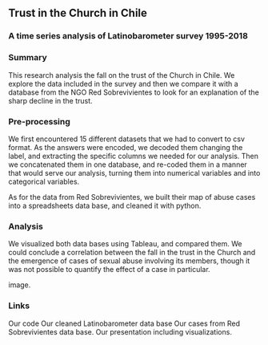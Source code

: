 ## Trust in the Church in Chile
### A time series analysis of Latinobarometer survey 1995-2018

### Summary

This research analysis the fall on the trust of the Church in Chile. We explore the data included in the survey and then we compare it with a database from the NGO Red Sobrevivientes to look for an explanation of the sharp decline in the trust. 

### Pre-processing

We first encountered 15 different datasets that we had to convert to csv format. As the answers were encoded, we decoded them changing the label, and extracting the specific columns we needed for our analysis. Then we concatenated them in one database, and re-coded them in a manner that would serve our analysis, turning them into numerical variables and into categorical variables. 

As for the data from Red Sobrevivientes, we built their map of abuse cases into a spreadsheets data base, and cleaned it with python. 

### Analysis

We visualized both data bases using Tableau, and compared them. We could conclude a correlation between the fall in the trust in the Church and the emergence of cases of sexual abuse involving its members, though it was not possible to quantify the effect of a case in particular. 

image. 

### Links

Our code
Our cleaned Latinobarometer data base
Our cases from Red Sobrevivientes data base. 
Our presentation including visualizations. 
